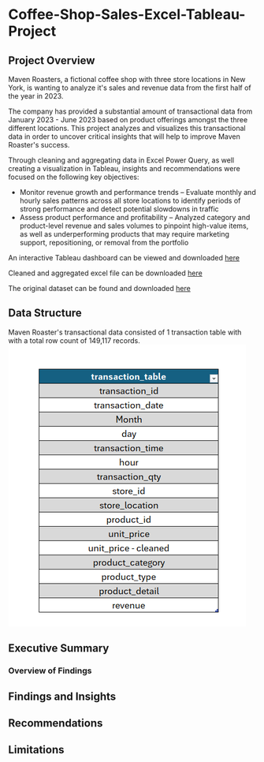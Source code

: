 # Coffee-Shop-Sales-Excel-Tableau-Project

## Project Overview

Maven Roasters, a fictional coffee shop with three store locations in New York, is wanting to analyze it's sales and revenue data from the first half of the year in 2023. 

The company has provided a substantial amount of transactional data from January 2023 - June 2023 based on product offerings amongst the three different locations. This project analyzes and visualizes this transactional data in order to uncover critical insights that will help to improve Maven Roaster's success.

Through cleaning and aggregating data in Excel Power Query, as well creating a visualization in Tableau, insights and recommendations were focused on the following key objectives:

- Monitor revenue growth and performance trends – Evaluate monthly and hourly sales patterns across all store locations to identify periods of strong performance and detect potential slowdowns in traffic
- Assess product performance and profitability – Analyzed category and product-level revenue and sales volumes to pinpoint high-value items, as well as underperforming products that may require marketing support, repositioning, or removal from the portfolio

An interactive Tableau dashboard can be viewed and downloaded [here](https://public.tableau.com/app/profile/pj.maninang/viz/CoffeeShopDashboard_17530521998800/SalesDashboard)

Cleaned and aggregated excel file can be downloaded [here](https://github.com/pjmaninang/Coffee-Shop-Sales-Excel-Tableau-Project/blob/main/Power%20Query%20Cleaned%20Data.xlsx)

The original dataset can be found and downloaded [here](https://www.kaggle.com/datasets/agungpambudi/trends-product-coffee-shop-sales-revenue-dataset)

## Data Structure

Maven Roaster's transactional data consisted of 1 transaction table with with a total row count of 149,117 records.
![Table](https://github.com/pjmaninang/Coffee-Shop-Sales-Excel-Tableau-Project/blob/main/Table.png?raw=true)

## Executive Summary

### Overview of Findings

## Findings and Insights

## Recommendations

## Limitations
